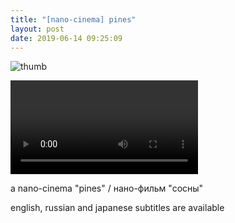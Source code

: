 ```yaml
---
title: "[nano-cinema] pines"
layout: post
date: 2019-06-14 09:25:09
---
```


![thumb](video/pines.jpg)

<cut/>

<div class="video">
  <video controls onloadedmetadata="loadVTT(0, 'video/pines-en.vtt');loadVTT(1, 'video/pines-ru.vtt');loadVTT(2, 'video/pines-ja.vtt');">
    <source src="video/pines.webm">
    <track label="english" kind="subtitles" srclang="en">
    <track label="русский" kind="subtitles" srclang="ru">
    <track label="日本語" kind="subtitles" srclang="ja">
  </video>
</div>

a nano-cinema "pines" / нано-фильм "сосны"

english, russian and japanese subtitles are available
